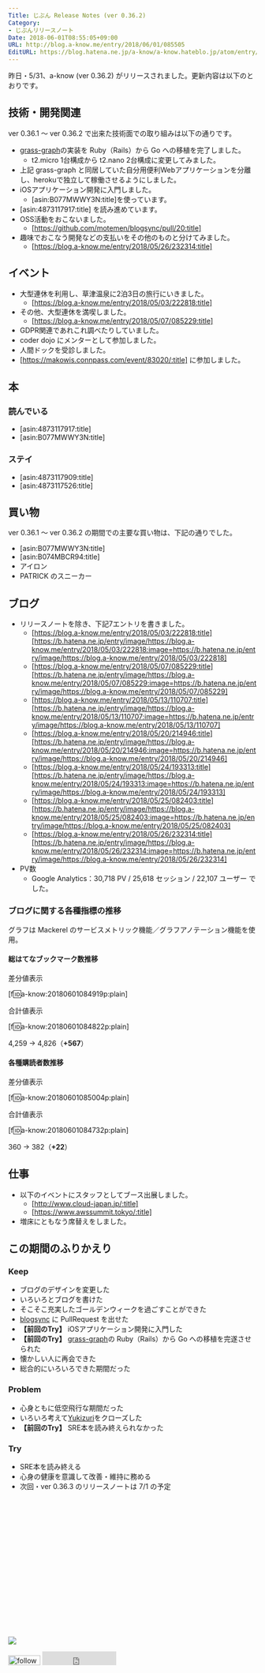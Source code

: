 ```yaml
---
Title: じぶん Release Notes (ver 0.36.2)
Category:
- じぶんリリースノート
Date: 2018-06-01T08:55:05+09:00
URL: http://blog.a-know.me/entry/2018/06/01/085505
EditURL: https://blog.hatena.ne.jp/a-know/a-know.hateblo.jp/atom/entry/17391345971649910887
---
```


昨日・5/31、a-know (ver 0.36.2) がリリースされました。更新内容は以下のとおりです。


<!-- more -->


## 技術・開発関連
ver 0.36.1 〜 ver 0.36.2 で出来た技術面での取り組みは以下の通りです。

- [grass-graph](https://grass-graph.moshimo.works)の実装を Ruby（Rails）から Go への移植を完了しました。
    - t2.micro 1台構成から t2.nano 2台構成に変更してみました。
- 上記 grass-graph と同居していた自分用便利Webアプリケーションを分離し、herokuで独立して稼働させるようにしました。
- iOSアプリケーション開発に入門しました。
    - [asin:B077MWWY3N:title]を使っています。
- [asin:4873117917:title] を読み進めています。
- OSS活動をおこないました。
    - [https://github.com/motemen/blogsync/pull/20:title]
- 趣味でおこなう開発などの支払いをその他のものと分けてみました。
    - [https://blog.a-know.me/entry/2018/05/26/232314:title]


## イベント
- 大型連休を利用し、草津温泉に2泊3日の旅行にいきました。
    - [https://blog.a-know.me/entry/2018/05/03/222818:title]
- その他、大型連休を満喫しました。
    - [https://blog.a-know.me/entry/2018/05/07/085229:title]
- GDPR関連であれこれ調べたりしていました。
- coder dojo にメンターとして参加しました。
- 人間ドックを受診しました。
- [https://makowis.connpass.com/event/83020/:title] に参加しました。

## 本
### 読んでいる
- [asin:4873117917:title]
- [asin:B077MWWY3N:title]


### ステイ
* [asin:4873117909:title]
* [asin:4873117526:title]


## 買い物
ver 0.36.1 〜 ver 0.36.2 の期間での主要な買い物は、下記の通りでした。

- [asin:B077MWWY3N:title]
- [asin:B074MBCR94:title]
- アイロン
- PATRICK のスニーカー


## ブログ
* リリースノートを除き、下記7エントリを書きました。
    * [https://blog.a-know.me/entry/2018/05/03/222818:title][https://b.hatena.ne.jp/entry/image/https://blog.a-know.me/entry/2018/05/03/222818:image=https://b.hatena.ne.jp/entry/image/https://blog.a-know.me/entry/2018/05/03/222818]
    * [https://blog.a-know.me/entry/2018/05/07/085229:title][https://b.hatena.ne.jp/entry/image/https://blog.a-know.me/entry/2018/05/07/085229:image=https://b.hatena.ne.jp/entry/image/https://blog.a-know.me/entry/2018/05/07/085229]
    * [https://blog.a-know.me/entry/2018/05/13/110707:title][https://b.hatena.ne.jp/entry/image/https://blog.a-know.me/entry/2018/05/13/110707:image=https://b.hatena.ne.jp/entry/image/https://blog.a-know.me/entry/2018/05/13/110707]
    * [https://blog.a-know.me/entry/2018/05/20/214946:title][https://b.hatena.ne.jp/entry/image/https://blog.a-know.me/entry/2018/05/20/214946:image=https://b.hatena.ne.jp/entry/image/https://blog.a-know.me/entry/2018/05/20/214946]
    * [https://blog.a-know.me/entry/2018/05/24/193313:title][https://b.hatena.ne.jp/entry/image/https://blog.a-know.me/entry/2018/05/24/193313:image=https://b.hatena.ne.jp/entry/image/https://blog.a-know.me/entry/2018/05/24/193313]
    * [https://blog.a-know.me/entry/2018/05/25/082403:title][https://b.hatena.ne.jp/entry/image/https://blog.a-know.me/entry/2018/05/25/082403:image=https://b.hatena.ne.jp/entry/image/https://blog.a-know.me/entry/2018/05/25/082403]
    * [https://blog.a-know.me/entry/2018/05/26/232314:title][https://b.hatena.ne.jp/entry/image/https://blog.a-know.me/entry/2018/05/26/232314:image=https://b.hatena.ne.jp/entry/image/https://blog.a-know.me/entry/2018/05/26/232314]
* PV数
    * Google Analytics：30,718 PV / 25,618 セッション / 22,107 ユーザー でした。


### ブログに関する各種指標の推移

グラフは Mackerel のサービスメトリック機能／グラフアノテーション機能を使用。

#### 総はてなブックマーク数推移

差分値表示

[f:id:a-know:20180601084919p:plain]

合計値表示

[f:id:a-know:20180601084822p:plain]

4,259 → 4,826（<b>+567</b>）


#### 各種購読者数推移

差分値表示

[f:id:a-know:20180601085004p:plain]

合計値表示

[f:id:a-know:20180601084732p:plain]


360 → 382（<b>+22</b>）


## 仕事
- 以下のイベントにスタッフとしてブース出展しました。
    - [http://www.cloud-japan.jp/:title]
    - [https://www.awssummit.tokyo/:title]
- 増床にともなう席替えをしました。


## この期間のふりかえり
### Keep
- ブログのデザインを変更した
- いろいろとブログを書けた
- そこそこ充実したゴールデンウィークを過ごすことができた
- [blogsync](https://github.com/motemen/blogsync) に PullRequest を出せた
- **【前回のTry】** iOSアプリケーション開発に入門した
- **【前回のTry】** [grass-graph](https://grass-graph.moshimo.works)の Ruby（Rails）から Go への移植を完遂させられた
- 懐かしい人に再会できた
- 総合的にいろいろできた期間だった

### Problem
- 心身ともに低空飛行な期間だった
- いろいろ考えて[Yukizuri](http://blog.a-know.me/entry/2017/12/26/234528)をクローズした
- **【前回のTry】** SRE本を読み終えられなかった

### Try
- SRE本を読み終える
- 心身の健康を意識して改善・維持に務める
- 次回・ver 0.36.3 のリリースノートは 7/1 の予定



<div>
<br>
<script async src="//pagead2.googlesyndication.com/pagead/js/adsbygoogle.js"></script>
<!-- article-bottom2 -->
<ins class="adsbygoogle"
     style="display:inline-block;width:300px;height:250px"
     data-ad-client="ca-pub-3463034538369189"
     data-ad-slot="5274552934"></ins>
<script>
(adsbygoogle = window.adsbygoogle || []).push({});
</script>

<a href="http://bit.ly/grassgraph" target='blank' rel="nofollow"><img src="https://cdn-ak.f.st-hatena.com/images/fotolife/a/a-know/20170405/20170405220342.png"></a>
<br>
</div>

<div>
<a href='http://cloud.feedly.com/#subscription%2Ffeed%2Fhttp%3A%2F%2Fblog.a-know.me%2Ffeed'  target='blank'><img id='feedlyFollow' src='http://s3.feedly.com/img/follows/feedly-follow-rectangle-volume-small_2x.png' alt='follow us in feedly' width='65' height='20'></a>



<iframe src="http://blog.hatena.ne.jp/a-know/a-know.hateblo.jp/subscribe/iframe" allowtransparency="true" frameborder="0" scrolling="no" width="150" height="28"></iframe>
</div>
